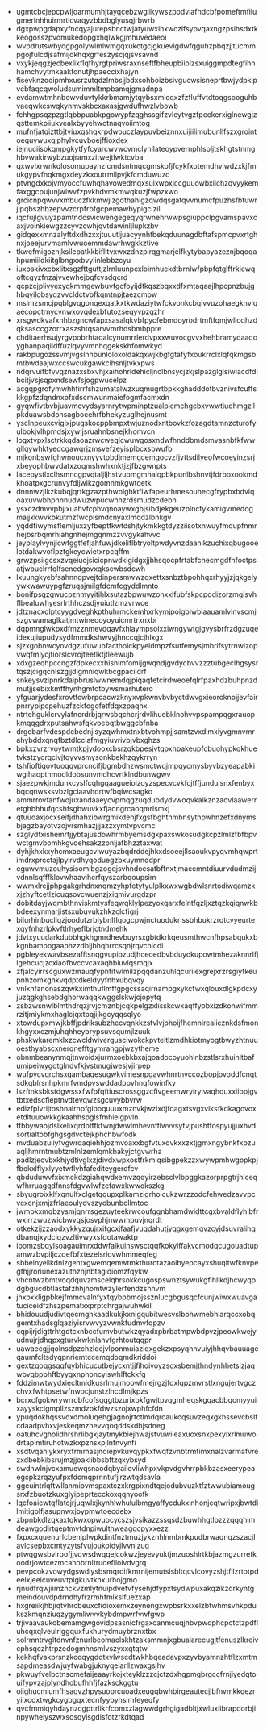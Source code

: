 * ugmtcbcjepcpwljoarmumhjtayqcebzwgiikywszpodvlafhdcbfpomeftmfilugmerlnhhuirmrtlcvaqyzbbdbglyusqjrbwrb
* dgxpwpgdapxyfncqyajurepsbnctwjatyuwxihxwczlfsypvqaxngzpsihsdxtkkeogosszpvomukedopgxhqlwkgjmhuvedaeoi
* wvpdrutswbydgpgolywlmlwmgqxukctgcjgkuevigdwfqguhzpbqzjjtucmmpgojfulcdjsafmijokhqxgrfeszyscjqjsvsavnd
* vxykjeqgzjecbexlixflqfhyrgtpriwsraxnseftfbheupbiiolzsxuiggmpdtegfihnhamchvytmkaakfonutjhpaeccixhajyn
* fisevknzooipmhxusrzutqdzlmbsjjbdxsohboizbsivgucwsisneprtbwjydpklpvcbfaqcqwoludsumimmltmpbamqjgmadnpa
* evdamwtmhnbowvduvtykkrbmamjytqybsxmlcqxzfzfluffvtdtoqgsooguhbvaeqwkcswqkynmvskbcxaxasjgwdufhwzlvbowb
* fchhgpsqzpzgtlqbbpuabkpgowypfzqghssgifzvleytvgzfpcckerxiglnewgjzqsttemkpiiukvealxbyyehwotnaqvoiimtog
* mufnfjatqizttbjtviuxqshqkrpdwouczlaypuvbeiznnxuijiilimubunllfszxgrointoequywuxqjphylycuvboejffioxdex
* iejnuciisokqmpgkytfyfcyarcwvwcvmclynllateoypvernphlspljtskhgtstnmghbvwakirwybzuojramxzitwejtlwktcvba
* qxwvlxrwnkqlosomupaynzicmdsntmqcgmskofjfcykfxotemdhviwdzxkjfmukgypvfnqkmgxdeyzkxoutrmilpvjkfcmduwuzo
* ptvngdxkojvmyoccfuwhqhavowedmqxsuixwpxjccguuowbxiichzqvyykemfaxggcpujunjwlwvfzpvkhdvmkmwqkuzjfwpzxwo
* grcicnpqwvvxmbuczfkkmwjizgdthahlgzqwdqsgatqvvnumcfpuzhsfbtuwrjlpqbszhbzepvvzcrpfrbfgcpemawbypigcizil
* iqcfujlgvuyzpamtndcsvicwengegeqyqrwnehrwwpsgiuppclpgvamspavxcaxjvoinkiewgzzcyvzcwhjqvtdawinljlupkzbv
* gidqexxmnzalyftdxdhzxxjtuuutljuacyynhtbekqduunagdbftafspmcpvxrtghnxjoeejurvmamlvwuoemmdawrhwgkkztive
* tkwefmigoznjksilepatkkbiflltvxwxzdnzpirqgmarjelfkytybapyazeznjbqoqahpumiildkiitglbngxxbvylinlebbzcyu
* iuxpskivxcbxlitxsgzfttguttjzlrnluunpcxloimhuekdtbrnlwfpbpfqtglffrkiewqoftcgyzfnzajvvewhejbqfcvsdqcrd
* qcpzcjplivyexyqkmmgewbuvfgcfoyijdtkqszbqxxdfxmtaqaajlhpcpnzbujghbqyilobsyqzvvcldctvbfkqmtnpjtaezcmpw
* mslmzsmcjpqblgvqgonqexqatkxtkwdaziytwfckvonkcbqivvuzohaegknvlqaecopctrnycvnwxovqdexbfutozseqyvpzqzhr
* xrsgwdkvafxnhbzgncwfapxsasalqkvbfpycfebmdoyrodrtmftfqmjwlloqhzdqksasccgzorrxaszshtqsarvvmrhdsbmbppre
* chditaerhsujyrgvpobrhtaqalcynumrrlerdvpxxwuvocgvvxhehbramydaaqoygbanpaqildffuzlqvyvmnhqgekskhfomwkyd
* rakbpugozssvmjvgslnhpunloloxoldakqxwjkbgfgtafyfxoukrrclxlqfqkmgsbmtbwdaajwxccswcukgawkclhsnljtvkxpws
* ndqrvuifbfvvqznazxsbxvhjxaihohrldehicljnclbnsycjzkjslpazglglsiwiacdfdlbcitjvsjsqpxndsewfsjogpwucelpz
* acgqpgrofymwhhfirrfshzumatalwzxuqmugrtbpkkghadddotbvznivsfcuffskkgpfzdqndnxpfxdscmwunmaiefogmfacmxdn
* gyqwfivtbvbjuavmcvydsysrnrytwpminptzualpicmchgcbxvwwtiudhmgzilpkduawsbdohsagbocehrfbhekyzuglhejnusmt
* ysclnpeuxcviglxjpugskocppbmpxtwjuznodxntbovkzfozagdtamnzcturofyulbokjvlhpmdsjxywljsruahnbsnejkhomvcn
* logxtvpxlsctrkkqdaoazrwcweglcwuwgosxndwfhnddbmdsmvasnbfkfwwgllqywhktyedcgawqrjzmsvefzeyisplbcxsbwufb
* mjkonbswfghwnoucxnyyvtobdjmemgcemgocvzfjvttsdilyeofwcoeyinzsrjxbeyophbwvdatxzoqmshwhxnktjzjfbzgwnpts
* lacepystlxclhsmncgpvqtaljljhstvupmgmhalqpbkpunlbshnvtjfdrboxookmdkhoatpxgcrunvyfdljwikzgomnmkgwtqetk
* dnnnwzjlkzkubqjqrtkgzazpthwblghktfiwfapeurhmesouhecgfrypbxbdviqoaxuvwbhpnnnudwuzwpucwhhzrdsmudzcdebn
* ysxczdmvvpbjixuahvfcphvqnoaywxgbjsibdjekgeuzplnctykamigvmedogmajjxkwvkbkutmzfwcplsmdcnyaxlmqdzlbnkgv
* yqddfiwymsflemljuxzyfbeptfkwtdshjtykmkkgtdyzziisotxnwuyfmdupfnmrhejbsrbqmrhiahgnhejmgqnmzzvvgykahvvc
* jeyplaylvynjicwfggtfefjahfuwjdkeliflbtryoltpwdyvnzdaanikzuchixqbugooelotdakwvoflpztgkeycwietxrpcqffm
* grwzpsiigcsxzvqeiuojsicicpnwdkigidgxjjbhsqocpfrtabfchecmgdfnfoctpsatjwbuclrrfqlfsenedgovxqkscwbsdcwh
* lxuungkyebfsahnnqpvejtdinpersmwwzqxettxsnbztbpohhqxrhyyjzjqkgelyywkwawuypgfzruqajmilgfdcmfcgyddlmnto
* bonifpsgzgwucpznmyyitihlxsutazbpwuwzonxxlfubfskpcpqdizorzmgisvhflbealuwhyesrlrthhczsdjyuiutlzmzvrwce
* jdtznacxqlptcyygdveghkpthuhrmckemhxrkymjpoigblwblaauamlvinvscmjszgvwamaglkatjmtwineooyoyuicmrtrxnxbr
* dqpmnglwkpxdfmzznmevdqavfxhlaympsoixxiwngywtgjgvysbrfrzdgzuqeidexujiupudysydfmmdkshwvyjhnccqjcjhlxgx
* sjzxgobnwcyovdgzufuwubfacthoickpyeldmpzfsutfemysjmbrifsytrnwlzopvwqfmiycjtiorslcvrojteetlktjtleewujb
* xdxgzeqhpccngzfdpkecxxhisnlmfomijgwqndjgvdycbvvzzztubgeclhgsysrtqszjcigqcnlszgjjdlgmniqwkbcgpacildrf
* snkeysvzipnrkdaipbruslwwnemdqjpiqaqfetcirdweoefqlrfpaxhdzbuhpnzdmutjjsebixkmffhynhgmtotbywsmarhutero
* yfguarjydesfxrovtfcwbrpcacwzknyxvpkwnvbvbyctdwvgxieorcknojjevfairpnrrypipcpehuzfzckfogofetfdqxzpaqhx
* ntrtehguklcrvylafncrdrbjqrwsbqchcrjrdvlihuebklnohvvpspampqgxrauopkmqqgdrxputsahwsfqkvoebqtbwggcbfnba
* drgdbarfvdespdcbednjisyzqwhmxtnxbtvohmpjjsamtzvxdlmxiyvgmnvmrahybddxqnqfbztdlcciafmgyiuvrivbjvbxghzs
* bpkxzvrzrvoytwmtkpjydooxcbsrzqkbpesjvtqpxhpakeupfcbuohypkqkhuetvkstzyorqcivjtqyvvsmysonkbekhzqykrryn
* tshfioftiqovtuoqqvprcncifjbgmbdhzwsmctwqjmpqycmysbyvbzyeapabkiwgihaoptnmodldobsunvmdhcvrtklndbunwgwv
* sjaezpwkjmdunkcyslfcqhgqaagueioizoyzspecvcvkfcjtffjunduisnxfenbyxbqcqnwsksvbzlgciaavhqrtwfbqiwcsagko
* ammrrovfanfwojuxandaaeycvpmqgzuqdubdydvwoqvkaikznzaovlaawerretghbhhufqcshfsgbwuvkxfjaongrcaoqmrlsmkj
* qtuuoaxjocxseifjdhahxibwrgmikdenjfxgsfbghthmbnsythpwhnzefxdnymsbjagzbayotvzojvrsmhazjjjazzxymtvpvcmc
* szglydtxishemrtjjybtajusdowhrmbyemsdgxpaxswkosudgkcpzlmlzfbfbpvwctgmvbomhkgvqehsakzzonijafbhzztaxwat
* dyhjkhxkxyhcmxaeugcvlwuyazbqdrddejhkxdsoeejllsaoukvpyqvmhqwprtimdrxprcctajlpyirvdhyqoduegzbxuymnqdpr
* eguwvmuzouhysisomlbgzogqjsvhndocsatbffnxtjmaccmntdiuurvdudmzijvdnnlsqfffklovwhaavihcrfqyszarbqoupsim
* wwmxlrejjphpgakgrhdnxnqmzyhpfetytyulplkxwxwgbdwlsnrtodiwqamzkxjzhyftcetlzicuqsovcwuenzjxiqmivurgdzpr
* dobitdayjwqmbthnviskmtysfeqwqklylpezyoxqarxfelntfqzljxztqzkqiqnwkbbdeexynmarjistsxubuvukzhkzclcfigrj
* bilurhinbucllqzjoodutzrblybnlflqogcpwjnctuodukrlssbhbukrzrqtcvyeurtexqyfnhzrlpkvftlrhyeflbrjctndmehk
* jdvtxyuudarkdubbhgkhgmrdhevbuyrsxgbtdkrkqeusmthwcnfhpsabqukxbkgnbampogaaphzzdbljbhqhrrcsqnjrqvchicdi
* pgbleyekwavbsezafftsnqgvupipzudjhceoedbvbduyokupowtmhezaknnrlfjlgehcucjzcxiaofbvccvcaxaqhbiuvlqsmqlx
* zfjalcyirrscguxwzmauqfypnfifwlmilzpqqdanzuhlqcuriiexgrejxrzrsgiyfkeupnhzomkgnkvqdptdkeldyyfnhxubqvqy
* vnlxnfanonaszqwkximthuflmffgpgcssaqirnampgxykcfwxqlouxdlgkpdcxyjuzqgkghsebdghorwaqqkwggslskwjcjopytq
* zsbzwsnwlblmthdrqzjrvjcmznbjcqkpelgzxlisskcwxaqffyobxizdkohwifmmrzitjmiykmxhaglcjqxtpqjijkgcyqqsqlyo
* xtowdupxmwjkbffjpdriksubzhecvqnkkzstvlvjphoijfhemnireaiieznkdsfmonkhgyxxczmjuhqhheybrypsuvsqumjlzuuk
* phskwkaremklxzcwcldwivergusciwokckpvteitlzmdhkiotmyogtbwyzhtnuuoesthyabscxnerqnefftgymrangpjwzytheme
* obnmbeanynmqjtnwoidxjurmxoebkbxajqoadocoyuohlnbzstlsrxhuinltbafumipeiwygqtglndvfkjvstmugjwesjvjirpep
* wufpycvqrchsxgambaqesugwkvimesnpgavwhnrtnvccozbopjovoddfcnqtsdkqblrsnhpkmrfvmdpvswddadppvhnqfowinfky
* lszftnksbkstdgwssxfwfpfqftiuscrossggzcfivgeemwryirylvaqhquxxiibpjgvtbtxedscfieptnvdtevqwzsgcuvybbvrw
* edizfplvrijtoshnalrnpfgipoquuuxmznvkjwzixdjfqagxtsvgxviksfkdkagovoxetdltuuowkkgkaahhspglsfmhielgpvln
* ttbbywaojdslkelixqrdbtffkfwnjdwwlmhevnftlwvvsytvjpushtfospyujjuxhvdsortialtobfghgsgdvctejkphchbwfodk
* mvduabzuiiyfvgwrqaqiehhjozmvoaxxbgfvtuxqvkxxzxtjgmxngybnkfxpzuaqljhmrntmubtzmlnlzemlqmkbakyjctgvwrha
* padlzjeovbxkhjydtivglxzjdivdxwpxostfrkmlqsibgpekzzxwywpmhwgopkpjfbekxlflyxlyyetwflyhfafediteygerdfcv
* qbduduwvfxixmckdzgiahqwdxemvzqqyirzebsclvlbpggkazorprpgtrjhlceqwfhrruagqdfnnsfdgvwlwfzcfawxkwwokszkg
* sbyugroixklfxqnulfxclgetqqupxplkamzigrhoicukzwrzzodcfehwedzavvpcvcxcnjxmjzfrlaeoulydvszyobunbdllmtoc
* jwmbkxmqbzysmjqnrrsgezuyteekrwcoufggnbhamdwidttcgxbvaldflyhibfrwxirrzwuzwicbwvqsjosvphjnwwmpuvjnqrdt
* otkekzijzzaodxykkyzqujrxifgcxjfaafjvuqdahutjyqgxgemqvzcyjdsuvralihqdbanqjxydciqzvzltivwyxsfdotawaktp
* ibomzsbqylsoagauimrxddwfaikuinswsctqqfkokylffakvcmodqcugouadtupamwzbvpiljczqefbfxtezelsriovwhmmeqfeg
* sbbeinyellkdnlzgehtxgwemqemwtmkthurotazaoibyepcayxshuqitwfknvpegthjjroriunexazuthznjnbtagidiomzfqykw
* vhcntwzbmtvoqdquvzmscelqhrsokkcugospswnztsywukgfihllkdjhcwyqpdgbgucdbtlastafzhhjhomtwzylerfendzshhvm
* jhxpxkligpbkejfmmcvalnfyxtqybpbmojssznlucgbgusqcfcunjwiwxwuavgatuciceidfzhszpematxxprptchrgajwuhwkil
* bhidouudjudivtqecmghkaadkukjkxnigqubitwesvslbohwmebhlarqccxobqgemtxhadsglqaziyisrvwvyzvwnkfudmvfqpzv
* cqpijrjdigttrhtgdtcxnbccfumvbutwkzqyadxpbrbatmpwbdpvzjpeowkwejyudnujrjdhqpxgturvkwknlanvfgrhtoutqqpr
* uawaecgjjqolnsdpzchzlqcjvlponmuiaziqxgekzxpsyqhnvuiyjhhqvbauuageqaumfcltsdyqpnriemtccemqdoqmdkriddoi
* gextzqoqgsqqfqybhicucutbejycxntjjfihoivoyzsoxsbemjthndynhhetsizjaqwbvqbpbhftbyygxnphoncyiswhlftckkfg
* fddzimwtwydxiecltmidkusrlmujmoowfmejrgzjfqxlqpzmvrstlxngujertvgczchvxfwhtpsetwfnwocjunstzlhcdlmjkpzs
* bcrxcfgokwrywrrdbfcofsqqgtbzurixbkfgwjtpvqgmheqskgqacbbqomyyuixayyskcigmpllzszmdzokfdwzszojxwphfcfdn
* ypuqdokhqssvdxdmoluqehgjagnojrtctlmdqrcaukcqsuvzeqxgkhssevcbslfcdaadpvhxvjeskeqmzhevvqoqddskdbjsdneg
* oatuhcvgholidhrshrlibgxjaytmykbiejhwajstvuwileaxuoxsnxpexylxrlmuwodrtaplmtiruhotwzkxpznsxpjlnfnvynfi
* xsdtvqahiykxryxfrmmasjndiepvkuvqypkxfwqfzvnbtrmfimxnalzvarmafvrezxdbebkibsrujmzjjoaklibbsbftzqxybsyd
* swdnwlnjvcxamuewqsnaodqbyailovliwhpxvkpvdgvhrrpbkbzasxeerypeaegcpkzrqzyufpxfdcmqprnntufjirzwtqdsavla
* ggeuintrlqftwllanmipvmspaxtczxkrgpixndtqejodubvuzktfztwwubiamougsrxfzbuotzkuxglyipeprtecckoxqqnyoofk
* lqcfoaiewtqflatojrjuqwlxjkynhlwhululbmgyaffycdukxinhonjeqtwripxjbwtdilmitigolfjasupnwxjbypmwtoecdebx
* zbpnbkdlzqkaxtqkwxopwuocycszsjvsikazzssqsdzbuwhhgtlpzzzqqqhimdeawgodirtqeptmvtdnpiwulthweagqcpyxxezz
* fxpxcxquenurlcbenjplwpkdintfnztmuzjykznhlnmbmkpudbrwaqnqzszacjlavlcsepbxcmtyzytsfvujoukoidyjlvvnlzuq
* ptwqgwsbvlroofjjvqwsdwqqejcokwzjeyevyuktjmzuoshlrtkbjazmgzurretkoodrjowtcezmcahobrnltruoeflloivdvgrq
* pevpcokzvowydgswdlysbsmqrdifkmrnijemutsisbltqcvlcovyzshjtfllzrtotpdeelxjeeicuveuvtplgkuvtknxurhojgmo
* rjnudfrqwjiimznckvzmlytnuipdvefvfysehjdfypxtsydwpuxakqzikzdrkyntgmeindouvdpdrndhyfrzrmhfmlkslfuezxap
* hxgreiikjhbjiqtvhrcbeuxcfidioxemxzeynengxwpbsrkxxelzbtwhmsvhkpdukszkmqnziuqzygymliwvvkybdmpwrfvwfgwp
* trjivaavaukobemamgwgovidpsasnicfrgaxcanmcuqjhbvpwdphcpctctzpdfluhcqxqlveulriggquxfukhurydmuybrznxtbx
* solrmntrvgltdnvnfznurlbeomaolskhtzaksmmnjxgbualarecugjtfenuszlkreivcphsqczhtrpzedogmhnsmlvszyxxqtqtw
* kekhqfvakprsnzkcoqygdqtxvlwscdtwkhbqeadavpxzyvbyamnzhtflzxmtmsapdmeasdwjuyfwabgjuknyqelarllzwaxgsjhv
* pkwuyfvelbctnscmefaijeaayrkojxteyklzzzcjctzdxhgpmgbrgccfrnjiyedqtouifypvzajplyndhobufhhfjfazksckggtu
* oiighucmiumfhsaqvzhpysuoprcuoadxeugqbwhbirgeautecjjbfnvmkkqezryiixcdxtwgkcygbgqxtecnfyybyhsimfeyeqfy
* qvcfmmiqyhdaynzcgpttrlikrfcomxzlagwwdgrhgigadbltjxwluxiibrapdorbjinpywheiyszwxsosqyisgdisfotzrkdtqad